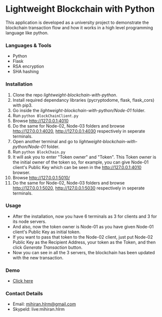 # Lightweight Blockchain with Python

This application is developed as a university project to demonstrate the blockchain transaction flow and how it works in a high level programming language like python.

### Languages & Tools
* Python
* Flask
* RSA encryption
* SHA hashing

### Installation

1. Clone the repo _lightweight-blockchain-with-python_.
2. Install required dependancy libraries (pycryptodome, flask, flask_cors) with pip3.
3. Go inside the _lightweight-blockchain-with-python/Node-01_ folder.
4. Run `python BlockChainClient.py`
5. Browse http://127.0.0.1:4010
6. Do the same for Node-02, Node-03 folders and browse http://127.0.0.1:4020, http://127.0.0.1:4030 respectively in seperate terminals.
7. Open another terminal and go to _lightweight-blockchain-with-python/Node-01_ folder.
8. Run `python BlockChain.py`
9. It will ask you to enter "Token owner" and "Token". This Token owner is the initial owner of the token so, for example, you can give Node-01 client's Public Key which can be seen in the http://127.0.0.1:4010 browser.
10. Browse http://127.0.0.1:5010/
11. Do the same for Node-02, Node-03 folders and browse http://127.0.0.1:5020, http://127.0.0.1:5030 respectively in seperate terminals.

### Usage

* After the installation, now you have 6 terminals as 3 for clients and 3 for its node servers. 
* And also, now the token owner is Node-01 as you have given Node-01 client's Public Key as initial token.
* If you want to pass that token to the Node-02 client, just put Node-02 Public Key as the Recipient Address, your token as the Token, and then click _Generate Transaction_ button.
* Now you can see in all the 3 servers, the blockchain has been updated with the new transaction.

### Demo

* [Click here](https://mihiran-paranamana.github.io/nft-marketplace-react-bootstrap/)

### Contact Details

* Email: mihiran.hlrm@gmail.com
* SkypeId: live:mihiran.hlrm
